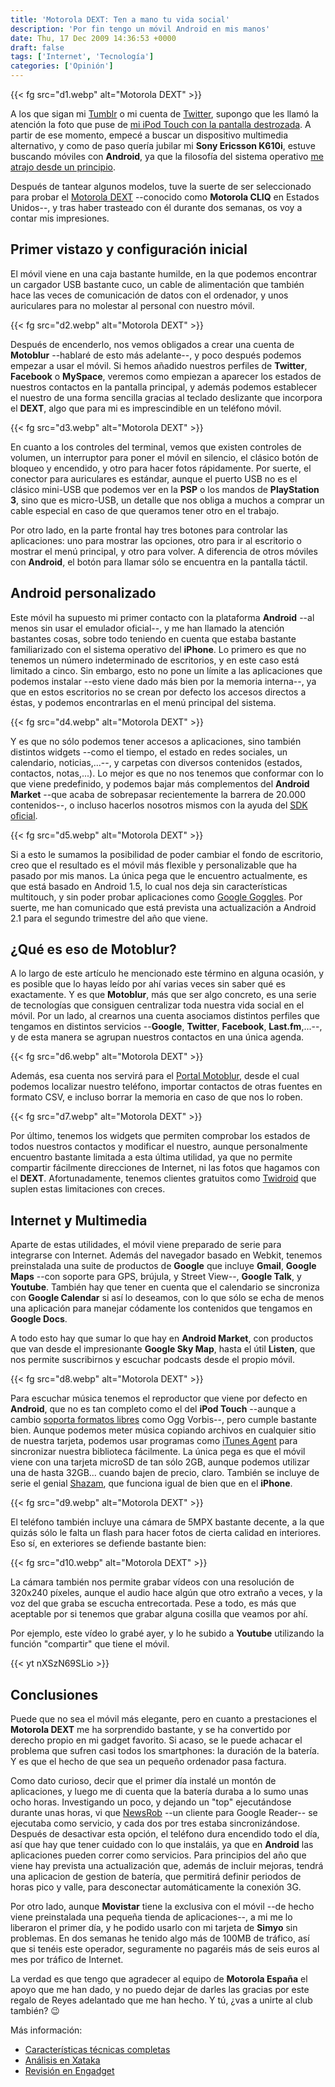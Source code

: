 ```yaml
---
title: 'Motorola DEXT: Ten a mano tu vida social'
description: 'Por fin tengo un móvil Android en mis manos'
date: Thu, 17 Dec 2009 14:36:53 +0000
draft: false
tags: ['Internet', 'Tecnología']
categories: ['Opinión']
---
```


{{< fg src="d1.webp" alt="Motorola DEXT" >}}

A los que sigan mi [Tumblr](http://paraisofriki.com/) o mi cuenta de [Twitter](http://twitter.com/manuelsagra), supongo que les llamó la atención la foto que puse de [mi iPod Touch con la pantalla destrozada](http://paraisofriki.com/post/234747539/esta-semana-estoy-gafao-hace-poco-se-me). A partir de ese momento, empecé a buscar un dispositivo multimedia alternativo, y como de paso quería jubilar mi **Sony Ericsson K610i**, estuve buscando móviles con **Android**, ya que la filosofía del sistema operativo [me atrajo desde un principio](/android-el-primer-paso-hacia-los-moviles-del-futuro/).

Después de tantear algunos modelos, tuve la suerte de ser seleccionado para probar el [Motorola DEXT](http://www.motorola.com/consumers/ES-ES/Motorola-DEXT-ES-ES.do?vgnextoid=87445a6e00be2210VgnVCM1000006d06b10aRCRD) --conocido como **Motorola CLIQ** en Estados Unidos--, y tras haber trasteado con él durante dos semanas, os voy a contar mis impresiones.

## Primer vistazo y configuración inicial

El móvil viene en una caja bastante humilde, en la que podemos encontrar un cargador USB bastante cuco, un cable de alimentación que también hace las veces de comunicación de datos con el ordenador, y unos auriculares para no molestar al personal con nuestro móvil.

{{< fg src="d2.webp" alt="Motorola DEXT" >}}

Después de encenderlo, nos vemos obligados a crear una cuenta de **Motoblur** --hablaré de esto más adelante--, y poco después podemos empezar a usar el móvil. Si hemos añadido nuestros perfiles de **Twitter**, **Facebook** o **MySpace**, veremos como empiezan a aparecer los estados de nuestros contactos en la pantalla principal, y además podemos establecer el nuestro de una forma sencilla gracias al teclado deslizante que incorpora el **DEXT**, algo que para mi es imprescindible en un teléfono móvil.

{{< fg src="d3.webp" alt="Motorola DEXT" >}}

En cuanto a los controles del terminal, vemos que existen controles de volumen, un interruptor para poner el móvil en silencio, el clásico botón de bloqueo y encendido, y otro para hacer fotos rápidamente. Por suerte, el conector para auriculares es estándar, aunque el puerto USB no es el clásico mini-USB que podemos ver en la **PSP** o los mandos de **PlayStation 3**, sino que es micro-USB, un detalle que nos obliga a muchos a comprar un cable especial en caso de que queramos tener otro en el trabajo.

Por otro lado, en la parte frontal hay tres botones para controlar las aplicaciones: uno para mostrar las opciones, otro para ir al escritorio o mostrar el menú principal, y otro para volver. A diferencia de otros móviles con **Android**, el botón para llamar sólo se encuentra en la pantalla táctil.

## Android personalizado

Este móvil ha supuesto mi primer contacto con la plataforma **Android** --al menos sin usar el emulador oficial--, y me han llamado la atención bastantes cosas, sobre todo teniendo en cuenta que estaba bastante familiarizado con el sistema operativo del **iPhone**. Lo primero es que no tenemos un número indeterminado de escritorios, y en este caso está limitado a cinco. Sin embargo, esto no pone un límite a las aplicaciones que podemos instalar --esto viene dado más bien por la memoria interna--, ya que en estos escritorios no se crean por defecto los accesos directos a éstas, y podemos encontrarlas en el menú principal del sistema.

{{< fg src="d4.webp" alt="Motorola DEXT" >}}

Y es que no sólo podemos tener accesos a aplicaciones, sino también distintos widgets --como el tiempo, el estado en redes sociales, un calendario, noticias,...--, y carpetas con diversos contenidos (estados, contactos, notas,...). Lo mejor es que no nos tenemos que conformar con lo que viene predefinido, y podemos bajar más complementos del **Android Market** --que acaba de sobrepasar recientemente la barrera de 20.000 contenidos--, o incluso hacerlos nosotros mismos con la ayuda del [SDK oficial](http://developer.android.com/sdk/index.html).

{{< fg src="d5.webp" alt="Motorola DEXT" >}}

Si a esto le sumamos la posibilidad de poder cambiar el fondo de escritorio, creo que el resultado es el móvil más flexible y personalizable que ha pasado por mis manos. La única pega que le encuentro actualmente, es que está basado en Android 1.5, lo cual nos deja sin características multitouch, y sin poder probar aplicaciones como [Google Goggles](http://www.google.com/mobile/goggles/#landmark). Por suerte, me han comunicado que está prevista una actualización a Android 2.1 para el segundo trimestre del año que viene.

## ¿Qué es eso de Motoblur?

A lo largo de este artículo he mencionado este término en alguna ocasión, y es posible que lo hayas leído por ahí varias veces sin saber qué es exactamente. Y es que **Motoblur**, más que ser algo concreto, es una serie de tecnologías que consiguen centralizar toda nuestra vida social en el móvil. Por un lado, al crearnos una cuenta asociamos distintos perfiles que tengamos en distintos servicios --**Google**, **Twitter**, **Facebook**, **Last.fm**,...--, y de esta manera se agrupan nuestros contactos en una única agenda.

{{< fg src="d6.webp" alt="Motorola DEXT" >}}

Además, esa cuenta nos servirá para el [Portal Motoblur](https://portal-blur.svcmot.com/blur-web-portal-1.0/), desde el cual podemos localizar nuestro teléfono, importar contactos de otras fuentes en formato CSV, e incluso borrar la memoria en caso de que nos lo roben.

{{< fg src="d7.webp" alt="Motorola DEXT" >}}

Por último, tenemos los widgets que permiten comprobar los estados de todos nuestros contactos y modificar el nuestro, aunque personalmente encuentro bastante limitada a esta última utilidad, ya que no permite compartir fácilmente direcciones de Internet, ni las fotos que hagamos con el **DEXT**. Afortunadamente, tenemos clientes gratuitos como [Twidroid](http://twidroid.com/) que suplen estas limitaciones con creces.

## Internet y Multimedia

Aparte de estas utilidades, el móvil viene preparado de serie para integrarse con Internet. Además del navegador basado en Webkit, tenemos preinstalada una suite de productos de **Google** que incluye **Gmail**, **Google Maps** --con soporte para GPS, brújula, y Street View--, **Google Talk**, y **Youtube**. También hay que tener en cuenta que el calendario se sincroniza con **Google Calendar** si así lo deseamos, con lo que sólo se echa de menos una aplicación para manejar códamente los contenidos que tengamos en **Google Docs**.

A todo esto hay que sumar lo que hay en **Android Market**, con productos que van desde el impresionante **Google Sky Map**, hasta el útil **Listen**, que nos permite suscribirnos y escuchar podcasts desde el propio móvil.

{{< fg src="d8.webp" alt="Motorola DEXT" >}}

Para escuchar música tenemos el reproductor que viene por defecto en **Android**, que no es tan completo como el del **iPod Touch** --aunque a cambio [soporta formatos libres](http://developer.android.com/guide/appendix/media-formats.html#core) como Ogg Vorbis--, pero cumple bastante bien. Aunque podemos meter música copiando archivos en cualquier sitio de nuestra tarjeta, podemos usar programas como [iTunes Agent](http://ita.sourceforge.net/) para sincronizar nuestra biblioteca fácilmente. La única pega es que el móvil viene con una tarjeta microSD de tan sólo 2GB, aunque podemos utilizar una de hasta 32GB... cuando bajen de precio, claro. También se incluye de serie el genial [Shazam](http://www.shazam.com/), que funciona igual de bien que en el **iPhone**.

{{< fg src="d9.webp" alt="Motorola DEXT" >}}

El teléfono también incluye una cámara de 5MPX bastante decente, a la que quizás sólo le falta un flash para hacer fotos de cierta calidad en interiores. Eso sí, en exteriores se defiende bastante bien:

{{< fg src="d10.webp" alt="Motorola DEXT" >}}

La cámara también nos permite grabar vídeos con una resolución de 320x240 píxeles, aunque el audio hace algún que otro extraño a veces, y la voz del que graba se escucha entrecortada. Pese a todo, es más que aceptable por si tenemos que grabar alguna cosilla que veamos por ahí.

Por ejemplo, este vídeo lo grabé ayer, y lo he subido a **Youtube** utilizando la función "compartir" que tiene el móvil.

{{< yt nXSzN69SLio >}}

## Conclusiones

Puede que no sea el móvil más elegante, pero en cuanto a prestaciones el **Motorola DEXT** me ha sorprendido bastante, y se ha convertido por derecho propio en mi gadget favorito. Si acaso, se le puede achacar el problema que sufren casi todos los smartphones: la duración de la batería. Y es que el hecho de que sea un pequeño ordenador pasa factura.

Como dato curioso, decir que el primer día instalé un montón de aplicaciones, y luego me di cuenta que la batería duraba a lo sumo unas ocho horas. Investigando un poco, y dejando un "top" ejecutándose durante unas horas, vi que [NewsRob](http://newsrob.blogspot.com/) --un cliente para Google Reader-- se ejecutaba como servicio, y cada dos por tres estaba sincronizándose. Después de desactivar esta opción, el teléfono dura encendido todo el día, así que hay que tener cuidado con lo que instaláis, ya que en **Android** las aplicaciones pueden correr como servicios. Para principios del año que viene hay prevista una actualización que, además de incluir mejoras, tendrá una aplicacion de gestion de batería, que permitirá definir periodos de horas pico y valle, para desconectar automáticamente la conexión 3G.

Por otro lado, aunque **Movistar** tiene la exclusiva con el móvil --de hecho viene preinstalada una pequeña tienda de aplicaciones--, a mi me lo liberaron el primer día, y he podido usarlo con mi tarjeta de **Simyo** sin problemas. En dos semanas he tenido algo más de 100MB de tráfico, así que si tenéis este operador, seguramente no pagaréis más de seis euros al mes por tráfico de Internet.

La verdad es que tengo que agradecer al equipo de **Motorola España** el apoyo que me han dado, y no puedo dejar de darles las gracias por este regalo de Reyes adelantado que me han hecho. Y tú, ¿vas a unirte al club también? :wink:

Más información:

*   [Características técnicas completas](http://developer.motorola.com/products/cliq/)
*   [Análisis en Xataka](http://www.xataka.com/analisis/motorola-dext-un-grande-que-ha-vuelto)
*   [Revisión en Engadget](http://es.engadget.com/2009/11/06/motorola-dext-a-revision/)